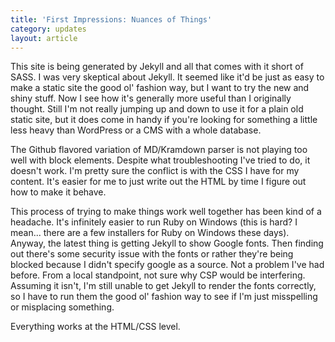 ```yaml
---
title: 'First Impressions: Nuances of Things'
category: updates
layout: article
---
```


This site is being generated by Jekyll and all that comes with it short of SASS. I was very skeptical about Jekyll. It seemed like it'd be just as easy to make a static site the good ol' fashion way, but I want to try the new and shiny stuff. Now I see how it's generally more useful than I originally thought. Still I'm not really jumping up and down to use it for a plain old static site, but it does come in handy if you're looking for something a little less heavy than WordPress or a CMS with a whole database.

The Github flavored variation of MD/Kramdown parser is not playing too well with block elements. Despite what troubleshooting I've tried to do, it doesn't work. I'm pretty sure the conflict is with the CSS I have for my content. It's easier for me to just write out the HTML by time I figure out how to make it behave.

This process of trying to make things work well together has been kind of a headache. It's infinitely easier to run Ruby on Windows (this is hard? I mean... there are a few installers for Ruby on Windows these days). Anyway, the latest thing is getting Jekyll to show Google fonts. Then finding out there's some security issue with the fonts or rather they're being blocked because I didn't specify google as a source. Not a problem I've had before. From a local standpoint, not sure why CSP would be interfering. Assuming it isn't, I'm still unable to get Jekyll to render the fonts correctly, so I have to run them the good ol' fashion way to see if I'm just misspelling or misplacing something.

Everything works at the HTML/CSS level.  

